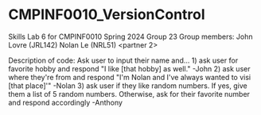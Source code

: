 # CMPINF0010_VersionControl
Skills Lab 6 for CMPINF0010 Spring 2024 Group 23
Group members:
	John Lovre (JRL142)
	Nolan Le (NRL51)
	<partner 2>

Description of code:
	Ask user to input their name and...
	1) ask user for favorite hobby and respond
		"I like [that hobby] as well." -John
	2) ask user where they're from and respond
		"I'm Nolan and I've always wanted to visi [that place]'" -Nolan
	3) ask user if they like random numbers.
        If yes, give them a list of 5 random numbers.
        Otherwise, ask for their favorite number and respond accordingly -Anthony

